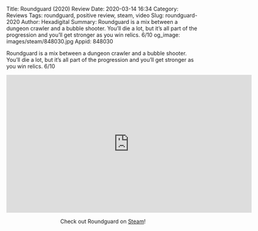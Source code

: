 Title: Roundguard (2020) Review
Date: 2020-03-14 16:34
Category: Reviews
Tags: roundguard, positive review, steam, video
Slug: roundguard-2020
Author: Hexadigital
Summary: Roundguard is a mix between a dungeon crawler and a bubble shooter. You’ll die a lot, but it’s all part of the progression and you’ll get stronger as you win relics. 6/10
og_image: images/steam/848030.jpg
Appid: 848030

Roundguard is a mix between a dungeon crawler and a bubble shooter. You’ll die a lot, but it’s all part of the progression and you’ll get stronger as you win relics. 6/10

<center><iframe src="https://www.youtube.com/embed/Zyz83flfjvQ?feature=oembed" allow="accelerometer; autoplay; encrypted-media; gyroscope; picture-in-picture" width="640" height="360" frameborder="0"></iframe>

Check out Roundguard on [Steam](https://store.steampowered.com/app/848030/?curator_clanid=34633900)!</center>